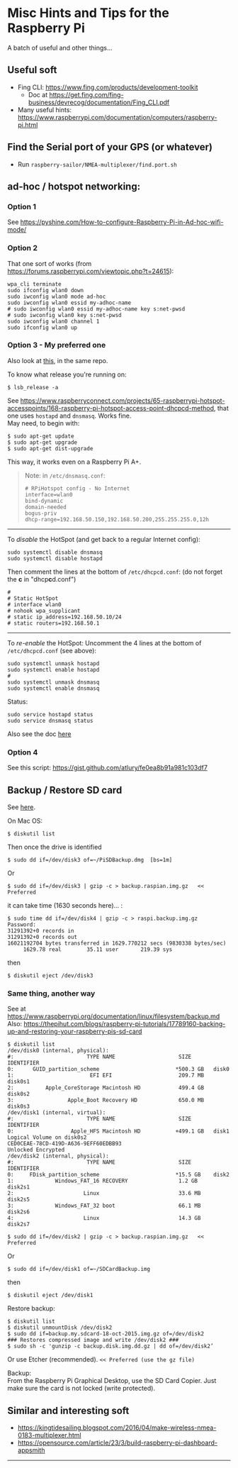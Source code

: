 # Misc Hints and Tips for the Raspberry Pi
A batch of useful and other things...

## Useful soft
- Fing CLI: <https://www.fing.com/products/development-toolkit>
  - Doc at <https://get.fing.com/fing-business/devrecog/documentation/Fing_CLI.pdf>
- Many useful hints: <https://www.raspberrypi.com/documentation/computers/raspberry-pi.html>

## Find the Serial port of your GPS (or whatever)
- Run `raspberry-sailor/NMEA-multiplexer/find.port.sh`


## ad-hoc / hotspot networking:
### Option 1
See <https://pyshine.com/How-to-configure-Raspberry-Pi-in-Ad-hoc-wifi-mode/>

### Option 2
That one sort of works (from <https://forums.raspberrypi.com/viewtopic.php?t=24615>):
```
wpa_cli terminate
sudo ifconfig wlan0 down
sudo iwconfig wlan0 mode ad-hoc
sudo iwconfig wlan0 essid my-adhoc-name
# sudo iwconfig wlan0 essid my-adhoc-name key s:net-pwsd
# sudo iwconfig wlan0 key s:net-pwsd
sudo iwconfig wlan0 channel 1
sudo ifconfig wlan0 up
```

### Option 3 - My preferred one
Also look at [this](./raspberry-sailor/MUX-implementations/NMEA-multiplexer-basic/HOTSPOT.md), in the same repo.

To know what release you're running on:
```
$ lsb_release -a
```
See <https://www.raspberryconnect.com/projects/65-raspberrypi-hotspot-accesspoints/168-raspberry-pi-hotspot-access-point-dhcpcd-method>, that one uses 
`hostapd` and `dnsmasq`. Works fine.  
May need, to begin with: 
```
$ sudo apt-get update
$ sudo apt-get upgrade
$ sudo apt-get dist-upgrade
```
This way, it works even on a Raspberry Pi A+.  
> Note: in `/etc/dnsmasq.conf`:
> ```
> # RPiHotspot config - No Internet
> interface=wlan0
> bind-dynamic
> domain-needed
> bogus-priv
> dhcp-range=192.168.50.150,192.168.50.200,255.255.255.0,12h
> ```

---
To _disable_ the HotSpot (and get back to a regular Internet config):
```
sudo systemctl disable dnsmasq
sudo systemctl disable hostapd
```
Then comment the lines at the bottom of `/etc/dhcpcd.conf`:  (do not forget the **c** in "dhcp**c**d.conf")
```
#
# Static HotSpot
# interface wlan0
# nohook wpa_supplicant
# static ip_address=192.168.50.10/24
# static routers=192.168.50.1
```
---
To _re-enable_ the HotSpot:
Uncomment the 4 lines at the bottom of `/etc/dhcpcd.conf` (see above):
```
sudo systemctl unmask hostapd
sudo systemctl enable hostapd
#
sudo systemctl unmask dnsmasq
sudo systemctl enable dnsmasq
```
Status:
```
sudo service hostapd status
sudo service dnsmasq status
```
Also see the doc [here](./raspberry-sailor/MUX-implementations/NMEA-multiplexer-basic/HOTSPOT.md)

### Option 4
See this script: <https://gist.github.com/atlury/fe0ea8b91a981c103df7>

## Backup / Restore SD card
See [here](https://pimylifeup.com/backup-raspberry-pi/).

On Mac OS:
```
$ diskutil list
```
Then once the drive is identified
```
$ sudo dd if=/dev/disk3 of=~/PiSDBackup.dmg  [bs=1m]
```
Or
```
$ sudo dd if=/dev/disk3 | gzip -c > backup.raspian.img.gz   << Preferred
```
it can take time (1630 seconds here)... :
```
$ sudo time dd if=/dev/disk4 | gzip -c > raspi.backup.img.gz
Password:
31291392+0 records in
31291392+0 records out
16021192704 bytes transferred in 1629.770212 secs (9830338 bytes/sec)
     1629.78 real        35.11 user       219.39 sys
```
then
```
$ diskutil eject /dev/disk3
```

### Same thing, another way
See at https://www.raspberrypi.org/documentation/linux/filesystem/backup.md  
Also:
https://thepihut.com/blogs/raspberry-pi-tutorials/17789160-backing-up-and-restoring-your-raspberry-pis-sd-card

```
$ diskutil list
/dev/disk0 (internal, physical):
#:                       TYPE NAME                    SIZE       IDENTIFIER
0:      GUID_partition_scheme                        *500.3 GB   disk0
1:                        EFI EFI                     209.7 MB   disk0s1
2:          Apple_CoreStorage Macintosh HD            499.4 GB   disk0s2
3:                 Apple_Boot Recovery HD             650.0 MB   disk0s3
/dev/disk1 (internal, virtual):
#:                       TYPE NAME                    SIZE       IDENTIFIER
0:                  Apple_HFS Macintosh HD           +499.1 GB   disk1
Logical Volume on disk0s2
CED0CEAE-78CD-419D-A636-9EFF60EDBB93
Unlocked Encrypted
/dev/disk2 (internal, physical):
#:                       TYPE NAME                    SIZE       IDENTIFIER
0:     FDisk_partition_scheme                        *15.5 GB    disk2
1:             Windows_FAT_16 RECOVERY                1.2 GB     disk2s1
2:                      Linux                         33.6 MB    disk2s5
3:             Windows_FAT_32 boot                    66.1 MB    disk2s6
4:                      Linux                         14.3 GB    disk2s7
```

```
$ sudo dd if=/dev/disk2 | gzip -c > backup.raspian.img.gz   << Preferred
```
Or
```
$ sudo dd if=/dev/disk1 of=~/SDCardBackup.img
```
then
```
$ diskutil eject /dev/disk1
```
Restore backup:
```
$ diskutil list
$ diskutil unmountDisk /dev/disk2
$ sudo dd if=backup.my.sdcard-18-oct-2015.img.gz of=/dev/disk2
### Restores compressed image and write /dev/disk2 ###
$ sudo sh -c 'gunzip -c backup.disk.img.dd.gz | dd of=/dev/disk2’
```
Or use Etcher (recommended).   `<< Preferred (use the gz file)`

Backup:  
From the Raspberry Pi Graphical Desktop, use the SD Card Copier. Just make sure the card is not locked (write protected).

## Similar and interesting soft

- <https://kingtidesailing.blogspot.com/2016/04/make-wireless-nmea-0183-multiplexer.html>
- <https://opensource.com/article/23/3/build-raspberry-pi-dashboard-appsmith>





---

